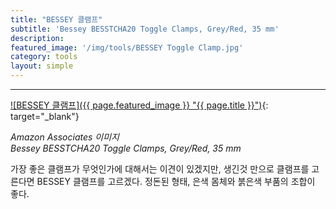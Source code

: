 ```yaml
---
title: "BESSEY 클램프"
subtitle: 'Bessey BESSTCHA20 Toggle Clamps, Grey/Red, 35 mm'
description:
featured_image: '/img/tools/BESSEY Toggle Clamp.jpg'
category: tools
layout: simple
---
```


***

[![BESSEY 클램프]({{ page.featured_image }} "{{ page.title }}")](https://amzn.to/34SSQp1){: target="_blank"}

*Amazon Associates 이미지*<br>
*Bessey BESSTCHA20 Toggle Clamps, Grey/Red, 35 mm*

가장 좋은 클램프가 무엇인가에 대해서는 이견이 있겠지만, 생긴것 만으로 클램프를 고른다면 BESSEY 클램프를 고르겠다. 정돈된 형태, 은색 몸체와 붉은색 부품의 조합이 좋다.
